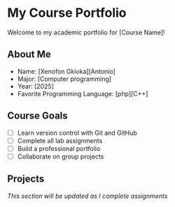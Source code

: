 # My Course Portfolio

Welcome to my academic portfolio for [Course Name]!

## About Me
- Name: [Xenofon Gkioka][Antonio]
- Major: [Computer programming]
- Year: [2025]
- Favorite Programming Language: [php][C++]

## Course Goals
- [ ] Learn version control with Git and GitHub
- [ ] Complete all lab assignments
- [ ] Build a professional portfolio
- [ ] Collaborate on group projects

## Projects
*This section will be updated as I complete assignments*
